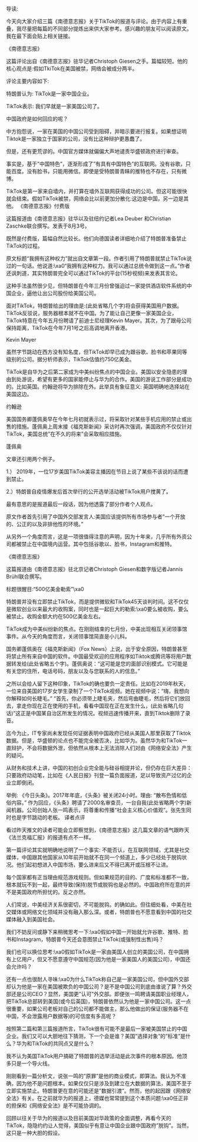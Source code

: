 导读:

今天向大家介绍三篇《南德意志报》关于TikTok的报道与评论。由于内容上有重叠，我尽量把每篇的不同部分提炼出来供大家参考。感兴趣的朋友可以阅读原文。我在最下面会贴上相关链接。

《南德意志报》

这篇评论出自《南德意志报》驻华记者Christoph Giesen之手。篇幅较短。他的核心观点是:假如TkiTok在美国被禁，网络会被成分两半。

评论主要内容如下:

特朗普认为: TikTok是一家中国企业。

TikTok表示: 我们早就是一家美国公司了。

中国政府是如何回应的呢？

中方抱怨说，一家在美国的中国公司受到阻碍，并暗示要进行报复。如果想证明Tiktok是一家独立于国家的公司，没有比这种辩护更愚蠢了。

但是，还有更荒谬的。中国官方媒体就偏偏大声地谴责华盛顿政府进行审查。

事实是，基于&#8221;中国特色&#8221;，逐渐形成了&#8221;有具有中国特色&#8221;的互联网。没有谷歌，只能百度。没有脸书，只能用微信。即使是受特朗普青睐的推特也不存在，只有微博。

TikTok是第一家来自墙内，并打算在墙外互联网获得成功的公司。但这可能很快就会结束。假如TikTok被禁，网络会比以前更加分散化:这边是中国，另一边是其他。 《南德意志报》付费版

这篇报道由《南德意志报》驻华以及驻纽约记者Lea Deuber 和Christian Zaschke联合撰写。发表于8月3号。

既然是付费版，篇幅自然比较长。他们向德国读者详细地介绍了特朗普准备禁止TikTok的过程。

原文标题&#8220;我拥有这种权力&#8221;就出自文章第一段。作者引用了特朗普就禁止TikTok说过的一句话。他说道:\xa0“我拥有这种权力。我可以通过总统令做到这一点。”作者还讽刺道，其实特朗普完全可以通过TikTok的平台(15秒视频)来发表其言论。

这种手法虽然很少见，但特朗普在今年三月份曾强迫过一家提供酒店软件系统的中国企业，逼他让出公司股份给美国公司。

面对TikTok，特朗普给出的理由是:(此处省略几个字)将会获得美国用户数据。TikTok反驳说，服务器根本就不在中国。为了能让自己更像一家美国企业，TikTok特意在今年五月份聘请了前迪士尼经理Kevin Mayer。其次，为了跟母公司保持距离，TikTok在今年7月1号之后高调地离开香港。

Kevin Mayer

虽然字节跳动在西方没有知名度，但TikTok却早已成为跟谷歌、脸书和苹果同等级别的公司。据分析师表示，TikTok估值约750亿美金。

TikTok是自华为之后第二家成为中美纠纷焦点的中国企业。美国以安全隐患的理由到处游说，希望有更多的国家能停止与华为的合作。美国的游说工作部分是成功的。比如英国。约翰逊将华为排除在外。此举具有象征意义: 英国明确地选择站在美国这边。

约翰逊

美国国务卿蓬佩奥早在今年七月初就表示过，将采取针对某些手机应用的禁止或出售的措施。蓬佩奥上周末接《福克斯新闻》采访时再次强调，美国政府不仅仅针对TikTok，美国总统&#8221;在不久的将来&#8221;会采取相应措施。

蓬佩奥

文章还引用两个例子。

1.） 2019年，一位17岁美国TikTok美容主播因在节目上说了某些不该说的话而遭到禁止。

2.）特朗普自疫情爆发后首次举行的公开选举活动被TikTok用户搅黄了。

最有意思的是报道最后一段话，因为他透露了部分作者个人观点。

原文作者首先引用了中国外交部发言人:美国应该提供所有市场参与者&#8221;一个开放的、公正的以及非排他性的环境。&#8221;

从另外一个角度而言，这是一项很值得注意的声明，因为十年来，几乎所有外资公司都被禁止在中国境内运营。其中包括谷歌以、脸书，Instagram和推特。

《南德意志报》

这篇报道由《南德意志报》驻北京记者Christoph Giesen和数字版记者Jannis Brühl联合撰写。

标题很醒目:&#8220;500亿美金勒索&#8221;\xa0

特朗普并没有立即禁止TikTok，而是提供微软和TikTok45天谈判时间。这不仅仅是微软创业以来最大的收购案，同时也是一起巨大的勒索:\xa0要么被收购，要么被禁止。收购金额大约在500亿美金左右。

TikTok成为中美纠纷新的焦点。在刚刚结束的七月份，中美出现相互关闭领事馆事件。从今天的角度而言，关闭领事馆简直是小儿科。

国务卿蓬佩奥在《福克斯新闻》（Fox News）上说，出于安全原因，特朗普甚至将禁止所有来自中国的软件。中国最受欢迎的应用程序如Tiktok或腾讯等将用户数据转发给(此处省略五个字)。蓬佩奥说：“这可能是您的面部识别模式。它可能是有关您的住所，电话号码，朋友以及与您联系的人的信息。”

之所以会给人留下这种印象，TikTok的确也要负一定责任。比如在2019年秋天，一位来自美国的17岁女学生录制了一个TikTok视频。她在视频中说：“嗨，我想向你解释如何长睫毛。” “首先，你必须带上睫毛夹，然后弯曲睫毛，然后将它们放回去，拿走你现在正在使用的手机，看看中国现在正在发生什么，(此处省略几句话)”这正是中国某自治区所发生的情况。视频迅速传播开来，直到Tiktok删除了录音。

迄今为止，IT专家尚未发现任何证据表明中国政府已经从美国人那里获取了Tiktok数据。但是，华盛顿的论点也不能完全被否决，比如华为。虽然华为和TikTok一直辩护，不会将数据外泄，但依然从根本上无法消除人们对由《网络安全法》产生的疑问。

从财务和技术上讲，中国的初创企业完全能与硅谷相提并论，但仍存在巨大差异：只要政府动动笔，比如在《人民日报》刊登一篇负面报道，足以导致资产过亿的企业立即倒闭。

举例: 《今日头条》。2017年年底，《头条》被关闭24小时。理由: &#8220;散布色情和低俗内容。&#8221; 作为回应，《头条》聘请了2000名审查员，一台自我(此处省略两个字)新闻机器。公司创始人张一鸣表示，将尊重和传播“社会主义核心价值观”。张先生同时也是字节跳动的老板。 译者点评

看过昨天推文的读者可能会立即察觉到，《南德意志报》这几篇文章的语气跟昨天《法兰克福汇报》的报道有点不一样。

第一篇评论其实就明确地说明了一个事实: 不能否认，在互联网领域，尤其是社交媒体，中国跟其他国家从10年前开始就不在同一个频道上，多少已经处于脱钩状况。他们起初想进入中国市场，要么进来后又不得已离开或压根不让进。

每个国家都有正当理由规范游戏规则。但如果规范的目的、广度和标准都不一致，根本就玩不到一起，最终导致(保持)脱节或脱钩也是必然的。中国政府所在意的并不是美国政府所担忧的。反之亦然。

人们常说，中美经济关系很密切，不可能脱钩。的确如此。但往细处看，中美在社交媒体或网络文化领域并没有融入那么深。或者，特朗普也不愿意看到中国的社交媒体融入到美国社会。

我们不妨反问或静下来稍微思考一下:\xa0假如中国一开始就允许谷歌、推特、脸书和Instagram，特朗普今天还会意图禁止TikTok(或强制性出售)吗？

我们也可以换位思考:\xa0假如TikTok是一家由美国人创立的美国公司，在中国拥有上亿用户，但又不愿意遵守中国规范(因为他是一家美国人的美国公司)，中国还会允许吗？

还有一点也很耐人寻味:\xa0为什么TikTok称自己是一家美国公司，但中国外交部却认为他是一家在美国被欺负的中国公司？是不是中国公司到底由谁说了算？外交部还是公司CEO？显然，美国更&#8221;认可&#8221;外交部。即便张一鸣聘请美国职业经理人，把TikTok总部转到美国(或今后英国)，特朗普依然认为他是一家中国公司。这一点很重要，如果公司老板对自己的公司都不能做主，那么他做出的保证(服务器不在中国，不会泄露用户数据等)的可信度有多高呢？

按照第二篇和第三篇报道所言，TikTok很有可能不是最后一家被美国禁止的中国企业。我们又可以大胆地往下猜测，下一个会是谁？美国&#8221;选择对象&#8221;的&#8221;标准&#8221;是什么？华为和TikTok的共同点又是什么？

我不认为美国TikTok用户搞砸了特朗普的选举活动是此次事件的根本原因。他顶多只是一个导火线。

刚刚看到一篇分析文，说张一鸣的&#8221;原罪&#8221;是他的商业模式，即算法。我认为不准确，因为他不是问题根本。如果仅仅只是涉及到建立在大数据的算法，美国不至于立即实施禁止。特朗普更在意的可能还是&#8221;数据引渡&#8221;。然而，他的起因跟《网络安全法》有关。在之前就华为的报道上，德媒也常常提到这个本质问题:\xa0任正非的担保和《网络安全法》是不可能协调的。

回顾以往关于华为的报道以及目前美国对华政策的全面调整，再看今天的TikTok，隐隐约约让人觉得，美国似乎有意让中国企业跟中国政府&#8221;脱钩&#8221;。当然，这只是一种大胆的假设。 
